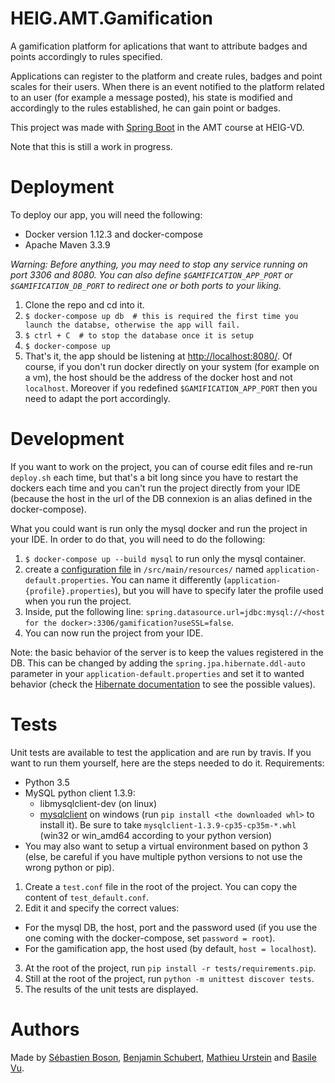 # HEIG.AMT.Gamification

A gamification platform for aplications that want to attribute badges and points accordingly to rules specified. 

Applications can register to the platform and create rules, badges and point scales for their users. When there is an event notified to the platform related to an user (for example a message posted), his state is modified and accordingly to the rules established, he can gain point or badges.

This project was made with [Spring Boot](https://projects.spring.io/spring-boot/) in the AMT course at HEIG-VD. 

Note that this is still a work in progress.

# Deployment

To deploy our app, you will need the following:
- Docker version 1.12.3 and docker-compose
- Apache Maven 3.3.9

*Warning: Before anything, you may need to stop any service running on port 3306 and 8080. You can also define `$GAMIFICATION_APP_PORT` or `$GAMIFICATION_DB_PORT` to redirect one or both ports to your liking.*

1. Clone the repo and cd into it.
2. `$ docker-compose up db  # this is required the first time you launch the databse, otherwise the app will fail.`
3. `$ ctrl + C  # to stop the database once it is setup`
4. `$ docker-compose up`
5. That's it, the app should be listening at [http://localhost:8080/](http://localhost:8080/). Of course, 
if you don't run docker directly on your system (for example on a vm), the host should be the address of the docker host and not `localhost`. Moreover if you redefined `$GAMIFICATION_APP_PORT` then you need to adapt the port accordingly.


# Development

If you want to work on the project, you can of course edit files and re-run `deploy.sh` each time, but 
that's a bit long since you have to restart the dockers each time and you can't run the project directly 
from your IDE (because the host in the url of the DB connexion is an alias defined in the docker-compose).

What you could want is run only the mysql docker and run the project in your IDE. In order to do that, 
you will need to do the following:

1. `$ docker-compose up --build mysql` to run only the mysql container.
2. create a [configuration file](http://docs.spring.io/spring-boot/docs/current/reference/html/boot-features-external-config.html#boot-features-external-config-profile-specific-properties)
in `/src/main/resources/` named `application-default.properties`. You can name it differently (`application-{profile}.properties`),
but you will have to specify later the profile used when you run the project.
3. Inside, put the following line: `spring.datasource.url=jdbc:mysql://<host for the docker>:3306/gamification?useSSL=false`.
4. You can now run the project from your IDE.

Note: the basic behavior of the server is to keep the values registered in the DB. This can be changed by 
adding the `spring.jpa.hibernate.ddl-auto` parameter in your `application-default.properties` and set it
to wanted behavior (check the [Hibernate documentation](https://docs.jboss.org/hibernate/orm/5.2/userguide/html_single/Hibernate_User_Guide.html#configurations-hbmddl) 
to see the possible values).


# Tests

Unit tests are available to test the application and are run by travis. If you want to run them yourself, here are the steps needed to do it.
Requirements: 
- Python 3.5
- MySQL python client 1.3.9: 
  * libmysqlclient-dev (on linux)
  * [mysqlclient](http://www.lfd.uci.edu/~gohlke/pythonlibs/#mysqlclient) on windows (run `pip install <the downloaded whl>` to install it). Be sure to take `mysqlclient‑1.3.9‑cp35‑cp35m‑*.whl` (win32 or win_amd64 according to your python version)
- You may also want to setup a virtual environment based on python 3 (else, be careful if you have multiple python versions to not use the wrong python or pip).

1. Create a `test.conf` file in the root of the project. You can copy the content of `test_default.conf`.
2. Edit it and specify the correct values:
  * For the mysql DB, the host, port and the password used (if you use the one coming with the docker-compose, set `password = root`).
  * For the gamification app, the host used (by default, `host = localhost`).
3. At the root of the project, run `pip install -r tests/requirements.pip`.
4. Still at the root of the project, run `python -m unittest discover tests`.
5. The results of the unit tests are displayed.


# Authors

Made by [Sébastien Boson](https://github.com/sebastie-boson), 
[Benjamin Schubert](https://github.com/BenjaminSchubert), 
[Mathieu Urstein](https://github.com/MathieuUrstein) and 
[Basile Vu](https://github.com/Flagoul).
